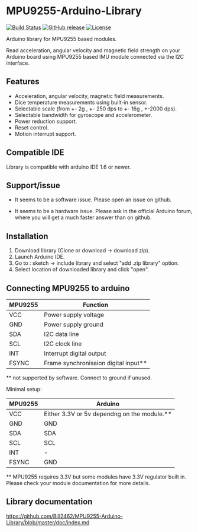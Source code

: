 # MPU9255-Arduino-Library
[![Build Status](https://travis-ci.org/Bill2462/MPU9255-Arduino-Library.svg?branch=master)](https://travis-ci.org/Bill2462/MPU9255-Arduino-Library)
[![GitHub release](https://img.shields.io/github/release/Bill2462/MPU9255-Arduino-Library.svg?maxAge=3600)](https://github.com/Bill2462/MPU9255-Arduino-Library/releases/latest)
[![License](https://img.shields.io/github/license/Bill2462/MPU9255-Arduino-Library.svg?maxAge=3600)](LICENSE)

Arduino library for MPU9255 based modules.


Read acceleration, angular velocity and magnetic field strength on your Arduino board using MPU9255 based IMU module connected via the I2C interface.

## Features
- Acceleration, angular velocity, magnetic field measurements.
- Dice temperature measurements using built-in sensor.
- Selectable scale (from +- 2g , +- 250 dps to +- 16g , +-2000 dps).
- Selectable bandwidth for gyroscope and accelerometer.
- Power reduction support.
- Reset control.
- Motion interrupt support.

## Compatible IDE
Library is compatible with arduino IDE 1.6 or newer.

## Support/issue
- It seems to be a software issue.
  Please open an issue on github.

- It seems to be a hardware issue.
  Please ask in the official Arduino forum, where you will get a much faster answer than on github.

## Installation
1. Download library (Clone or download -> download zip).
2. Launch Arduino IDE.
3. Go to : sketch -> include library and select "add .zip library" option.
4. Select location of downloaded library and click "open".

## Connecting MPU9255 to arduino

| MPU9255       | Function       |
| ------------- | ------------- |
| VCC  | Power supply voltage  |
| GND  | Power supply ground  |
| SDA  | I2C data  line |
| SCL  | I2C clock  line |
| INT  | Interrupt digital output  |
| FSYNC|   Frame synchronisaion digital input**  |

** not supported by software. Connect to ground if unused. 

Minimal setup:

| MPU9255       | Arduino       |
| ------------- | ------------- |
| VCC  | Either 3.3V or 5v dependng on the module.**  |
| GND  | GND  |
| SDA  | SDA  |
| SCL  | SCL  |
| INT  | -    |
| FSYNC| GND  |

** MPU9255 requires 3.3V but some modules have 3.3V regulator built in. Please check your module documentation for more details.


## Library documentation
https://github.com/Bill2462/MPU9255-Arduino-Library/blob/master/doc/index.md

